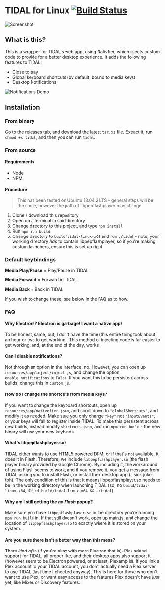 # TIDAL for Linux [![Build Status](https://travis-ci.org/valknight/tidal-desktop.svg?branch=master)](https://travis-ci.org/valknight/tidal-desktop)

![Screenshot](https://i.imgur.com/jbOdW8a.png)

## What is this?

This is a wrapper for TIDAL's web app, using Nativfier, which injects custom code to provide for a better desktop experience. It adds the following features to TIDAL:

- Close to tray
- Global keyboard shortcuts (by default, bound to media keys)
- Desktop Notifications

![Notifications Demo](https://i.imgur.com/s3ruu5t.png)

## Installation

### From binary

Go to the releases tab, and download the latest `tar.xz` file. Extract it, run `chmod +x tidal`, and then you can run `tidal`.

### From source

#### Requirements

- Node
- NPM

#### Procedure

> This has been tested on Ubuntu 18.04.2 LTS - general steps will be the same, however the path of libpepflashplayer may change

1. Clone / download this repository
2. Open up a terminal in said directory
3. Change directory to this project, and type `npm install`
4. Run `npm run build`
5. Change directory to `build/tidal-linux-x64` and run `./tidal` - note, your working directory *has* to contain libpepflashplayer, so if you're making custom launchers, ensure this is set up right

### Default key bindings

**Media Play/Pause** = Play/Pause in TIDAL

**Media Forward** = Forward in TIDAL

**Media Back** = Back in TIDAL

If you wish to change these, see below in the FAQ as to how.
### FAQ

#### Why Electron!? Electron is garbage! I want a native app!

To be honest, same, but, I don't have the time (this entire thing took about an hour or two to get working). This method of injecting code is far easier to get working, and, at the end of the day, works.

#### Can I disable notifications?

Not through an option in the interface, no. However, you can open up `resources/app/inject/inject.js`, and change the option `enable_notifications` to `False`. If you want this to be persistent across builds, change this in `custom.js`.

#### How do I change the shortcuts from media keys?

If you want to change the keyboard shortcuts, open up `resources/app/nativefier.json`, and scroll down to `"globalShortcuts"`, and modify it as needed. Make sure you only change `"key"` not `"inputEvents"`, or your keys will fail to register inside TIDAL. To make this persistent across new builds, instead modify `shortcuts.json`, and run `npm run build` - the new binary will use your new keybinds.

#### What's libpepflashplayer.so?

TIDAL either wants to use HTML5 powered DRM, or if that's not avaliable, it does it in Flash. Therefore, we include `libpepflashplayer.so` (the flash player binary provided by Google Chrome). By including it, the workaround of using Flash seems to work, and if you remove it, you get a message from TIDAL asking you to install Flash, or install their desktop app (a sick joke tbh). The only condition of this is that it means libpepflashplayer.so needs to be in the working directory when launching TIDAL (so, no `build/tidal-linux-x64`, it's `cd build/tidal-linux-x64 && ./tidal`). 

#### Why am I still getting the *no Flash* popup?

Make sure you have `libpepflashplayer.so` in the directory you're running `npm run build` in. If that still doesn't work, open up main.js, and change the location of `libpepflashplayer.so` to exactly where it is stored on your system.

#### Are you sure there isn't a better way than this mess?

There *kind of* is (if you're okay with more Electron that is). Plex added support for TIDAL, all proper like, and their desktop apps also support it (however seem to be Electron powered, or at least, Plexamp is). If you link a Plex account to your TIDAL account, you don't actually need a Plex server to use TIDAL (last time I checked anyway). This is here for those who don't want to use Plex, or want easy access to the features Plex doesn't have *just* yet, like Mixes or Discovery features.
